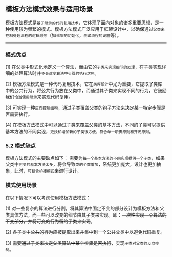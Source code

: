 ## 模板方法模式效果与适用场景
模板方法模式是`基于继承的代码复用技术`，它体现了面向对象的诸多重要思想，是一种使用较为频繁的模式。模板方法模式广泛应用于框架设计中，以确保通过`父类来控制处理流程的逻辑顺序`（如`框架的初始化`，`测试流程的设置`等）。

-----
### 模式优点
(1) 在父类中形式化地定义一个算法，而由它的`子类来实现细节的处理`，在子类实现详细的处理算法时并`不会改变算法中步骤的执行次序`。

(2) 模板方法模式是一种代码复用技术，它在`类库设计`中尤为重要，它提取了类库中的公共行为，将公共行为放在父类中，而通过其子类来实现不同的行为，它鼓励我们`恰当使用继承`来实现代码复用。

(3) 可实现一种`反向控制结构`，通过子类覆盖父类的钩子方法来决定某一特定步骤是否需要执行。

(4) 在模板方法模式中可以通过子类来覆盖父类的基本方法，不同的子类可以提供基本方法的不同实现，`更换和增加新的子类很方便，符合单一职责原则和开闭原则`。


###  5.2 模式缺点
模板方法模式的主要缺点如下：
需要为`每一个基本方法的不同实现提供一个子类`，如果父类中`可变的基本方法太多`，将会导致`类的个数增加`，系统更加庞大，设计也更加抽象，此时，`可结合桥接模式`来进行设计。


### 模式使用场景
在以下情况下可以考虑使用模板方法模式：

  (1) 对一些复杂的算法进行分割，将其算法中固定不变的部分设计为模板方法和父类具体方法，而一些可以改变的细节由其子类来实现。即：~~一次性实现一个算法的不变部分，并将可变的行为留给子类来实现~~。

  (2) 各子类中~~公共的行为~~应被提取出来并集中到一个公共父类中以避免代码重复。

  (3) 需要~~通过子类来决定父类算法中某个步骤是否执行~~，实现`子类对父类的反向控制`。
